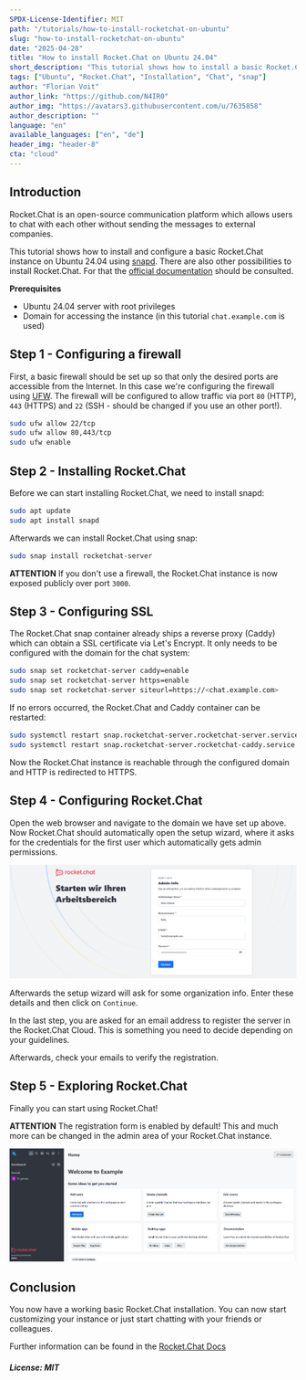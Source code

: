 ```yaml
---
SPDX-License-Identifier: MIT
path: "/tutorials/how-to-install-rocketchat-on-ubuntu"
slug: "how-to-install-rocketchat-on-ubuntu"
date: "2025-04-28"
title: "How to install Rocket.Chat on Ubuntu 24.04"
short_description: "This tutorial shows how to install a basic Rocket.Chat instance on a Ubuntu 24.04 server."
tags: ["Ubuntu", "Rocket.Chat", "Installation", "Chat", "snap"]
author: "Florian Voit"
author_link: "https://github.com/N4IR0"
author_img: "https://avatars3.githubusercontent.com/u/7635858"
author_description: ""
language: "en"
available_languages: ["en", "de"]
header_img: "header-8"
cta: "cloud"
---
```


## Introduction

Rocket.Chat is an open-source communication platform which allows users to chat with each other without sending the messages to external companies.

This tutorial shows how to install and configure a basic Rocket.Chat instance on Ubuntu 24.04 using [snapd](https://snapcraft.io/docs). There are also other possibilities to install Rocket.Chat. For that the [official documentation](https://docs.rocket.chat) should be consulted.

**Prerequisites**

* Ubuntu 24.04 server with root privileges
* Domain for accessing the instance (in this tutorial `chat.example.com` is used)

## Step 1 - Configuring a firewall

First, a basic firewall should be set up so that only the desired ports are accessible from the Internet. In this case we're configuring the firewall using [UFW](https://help.ubuntu.com/community/UFW). The firewall will be configured to allow traffic via port `80` (HTTP), `443` (HTTPS) and `22` (SSH - should be changed if you use an other port!).

```bash
sudo ufw allow 22/tcp
sudo ufw allow 80,443/tcp
sudo ufw enable
```

## Step 2 - Installing Rocket.Chat

Before we can start installing Rocket.Chat, we need to install snapd:

```bash
sudo apt update
sudo apt install snapd
```

Afterwards we can install Rocket.Chat using snap:

```bash
sudo snap install rocketchat-server
```

**ATTENTION** If you don't use a firewall, the Rocket.Chat instance is now exposed publicly over port `3000`.

## Step 3 - Configuring SSL

The Rocket.Chat snap container already ships a reverse proxy (Caddy) which can obtain a SSL certificate via Let's Encrypt. It only needs to be configured with the domain for the chat system:

```bash
sudo snap set rocketchat-server caddy=enable
sudo snap set rocketchat-server https=enable
sudo snap set rocketchat-server siteurl=https://<chat.example.com>

```

If no errors occurred, the Rocket.Chat and Caddy container can be restarted:

```bash
sudo systemctl restart snap.rocketchat-server.rocketchat-server.service
sudo systemctl restart snap.rocketchat-server.rocketchat-caddy.service
```

Now the Rocket.Chat instance is reachable through the configured domain and HTTP is redirected to HTTPS.

## Step 4 - Configuring Rocket.Chat

Open the web browser and navigate to the domain we have set up above. Now Rocket.Chat should automatically open the setup wizard, where it asks for the credentials for the first user which automatically gets admin permissions.

![Rocket.Chat Wizard - Step 1](images/rocketchat_wizard_step1.de.png)

Afterwards the setup wizard will ask for some organization info. Enter these details and then click on `Continue`.

In the last step, you are asked for an email address to register the server in the Rocket.Chat Cloud. This is something you need to decide depending on your guidelines.

Afterwards, check your emails to verify the registration.

## Step 5 - Exploring Rocket.Chat

Finally you can start using Rocket.Chat!

**ATTENTION** The registration form is enabled by default! This and much more can be changed in the admin area of your Rocket.Chat instance.

![Rocket.Chat Overview](images/rocketchat_overview.en.png)

## Conclusion

You now have a working basic Rocket.Chat installation. You can now start customizing your instance or just start chatting with your friends or colleagues.

Further information can be found in the [Rocket.Chat Docs](https://docs.rocket.chat)

##### License: MIT

<!--

Contributor's Certificate of Origin

By making a contribution to this project, I certify that:

(a) The contribution was created in whole or in part by me and I have
    the right to submit it under the license indicated in the file; or

(b) The contribution is based upon previous work that, to the best of my
    knowledge, is covered under an appropriate license and I have the
    right under that license to submit that work with modifications,
    whether created in whole or in part by me, under the same license
    (unless I am permitted to submit under a different license), as
    indicated in the file; or

(c) The contribution was provided directly to me by some other person
    who certified (a), (b) or (c) and I have not modified it.

(d) I understand and agree that this project and the contribution are
    public and that a record of the contribution (including all personal
    information I submit with it, including my sign-off) is maintained
    indefinitely and may be redistributed consistent with this project
    or the license(s) involved.

Signed-off-by: Florian Voit <dev@rootsh3ll.de>

-->
